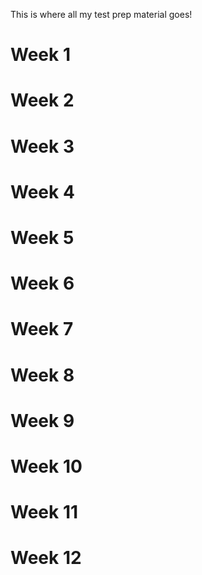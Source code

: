 This is where all my test prep material goes! 

# Week 1

# Week 2

# Week 3

# Week 4

# Week 5

# Week 6

# Week 7

# Week 8

# Week 9

# Week 10

# Week 11

# Week 12
